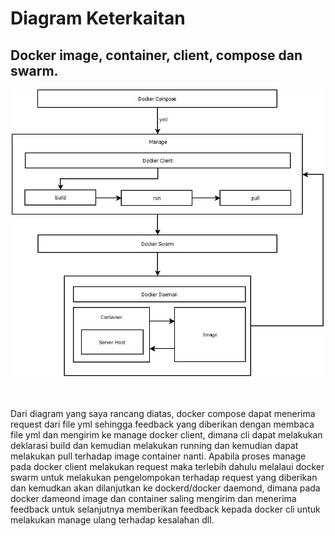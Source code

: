 # Diagram Keterkaitan 

## Docker image, container, client, compose dan swarm.

<div align="center"><img src="img/dia-doc.jpg" width="500px"></div>

<br>
<br>

Dari diagram yang saya rancang diatas, docker compose dapat menerima request dari file yml sehingga feedback yang diberikan dengan membaca file yml dan mengirim ke manage docker client, dimana cli dapat melakukan deklarasi build dan kemudian melakukan running dan kemudian dapat melakukan pull terhadap image container nanti. Apabila proses manage pada docker client melakukan request maka terlebih dahulu melalaui docker swarm untuk melakukan pengelompokan terhadap request yang diberikan dan kemudkan akan dilanjutkan ke dockerd/docker daemond, dimana pada docker dameond image dan container saling mengirim dan menerima feedback untuk selanjutnya memberikan feedback kepada docker cli untuk melakukan manage ulang terhadap kesalahan dll.